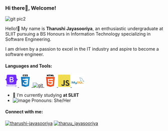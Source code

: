 <h3>Hi there👋, Welcome!</h3>

<img width="603" alt="git pic2" src="https://github.com/tharuuj/tharuuj/assets/128963025/15c8c5dd-69d3-4d52-87c9-e5a1e3814e65">

Hello!👋 My name is **Tharushi Jayasooriya**, an enthusiastic undergraduate at SLIIT pursuing a BS Honours in Information Technology specializing in Software Engineering. 

I am driven by a passion to excel in the IT industry and aspire to become a software engineer.

<h4 align="left">Languages and Tools:</h4>
<p align="left"> <a href="https://getbootstrap.com" target="_blank" rel="noreferrer"> <img src="https://raw.githubusercontent.com/devicons/devicon/master/icons/bootstrap/bootstrap-plain-wordmark.svg" alt="bootstrap" width="40" height="40"/> </a> <a href="https://www.w3schools.com/css/" target="_blank" rel="noreferrer"> <img src="https://raw.githubusercontent.com/devicons/devicon/master/icons/css3/css3-original-wordmark.svg" alt="css3" width="40" height="40"/> </a> <a href="https://git-scm.com/" target="_blank" rel="noreferrer"> <img src="https://www.vectorlogo.zone/logos/git-scm/git-scm-icon.svg" alt="git" width="40" height="40"/> </a> <a href="https://www.w3.org/html/" target="_blank" rel="noreferrer"> <img src="https://raw.githubusercontent.com/devicons/devicon/master/icons/html5/html5-original-wordmark.svg" alt="html5" width="40" height="40"/> </a> <a href="https://developer.mozilla.org/en-US/docs/Web/JavaScript" target="_blank" rel="noreferrer"> <img src="https://raw.githubusercontent.com/devicons/devicon/master/icons/javascript/javascript-original.svg" alt="javascript" width="40" height="40"/> </a> <a href="https://www.mysql.com/" target="_blank" rel="noreferrer"> <img src="https://raw.githubusercontent.com/devicons/devicon/master/icons/mysql/mysql-original-wordmark.svg" alt="mysql" width="40" height="40"/> </a> </p>

- 🌱 I’m currently studying **at SLIIT**
-  ![image](https://github.com/tharuuj/tharuuj/assets/128963025/f4d771ad-8eda-4cac-af33-bc7ac35984c8)
   Pronouns: She/Her

<h4 align="left">Connect with me:</h4>
<p align="left">
<a href="https://linkedin.com/in/tharushi-jayasooriya" target="blank"><img align="center" src="https://raw.githubusercontent.com/rahuldkjain/github-profile-readme-generator/master/src/images/icons/Social/linked-in-alt.svg" alt="tharushi-jayasooriya" height="30" width="40" /></a>
<a href="https://instagram.com/tharuu_jayasooriya" target="blank"><img align="center" src="https://raw.githubusercontent.com/rahuldkjain/github-profile-readme-generator/master/src/images/icons/Social/instagram.svg" alt="tharuu_jayasooriya" height="30" width="40" /></a>
</p>
